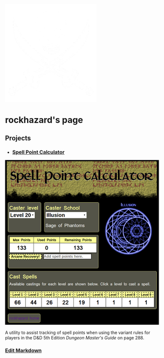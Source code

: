 ![rockhazard](images/privateer.large.png)
# rockhazard's page

## Projects
- ### [Spell Point Calculator](https://rockhazard.github.io/spell-point-calculator/)

![spell points](images/spellpoints.jpg)

A utility to assist tracking of spell points when using the variant rules for players in the D&D 5th Edition _Dungeon Master's Guide_ on page 288.







### [Edit Markdown](https://github.com/rockhazard/rockhazard.github.io/edit/master/README.md)
